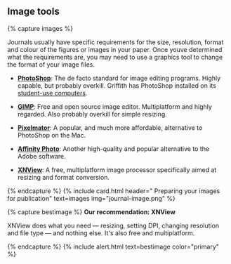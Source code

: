 ## Image tools

{% capture images %}

Journals usually have specific requirements for the size, resolution, format and colour of the figures or images in your paper. Once youve determined what the requirements are, you may need to use a graphics tool to change the format of your image files.

- **[PhotoShop](https://www.adobe.com)**: The de facto standard for image editing programs. Highly capable, but probably overkill. Griffith has PhotoShop installed on its [student-use computers](https://app.griffith.edu.au/available-computers/).

- **[GIMP](https://www.gimp.org)**: Free and open source image editor. Multiplatform and highly regarded. Also probably overkill for simple resizing.

- **[Pixelmator](http://www.pixelmator.com)**: A popular, and much more affordable, alternative to PhotoShop on the Mac.

- **[Affinity Photo](https://affinity.serif.com/en-gb/photo/)**: Another high-quality and popular alternative to the Adobe software.

- **[XNView](https://www.xnview.com/en/)**: A free, multiplatform image processor specifically aimed at resizing and format conversion.

{% endcapture %}
{% include card.html header="<i class='fas fa-image'></i> Preparing your images for publication" text=images img="journal-image.png" %}

{% capture bestimage %}
**Our recommendation: XNView**

XNView does what you need — resizing, setting DPI, changing resolution and file type — and nothing else. It's also free and multiplatform.

{% endcapture %}
{% include alert.html text=bestimage color="primary" %}